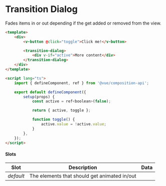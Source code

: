 # Transition Dialog

Fades items in or out depending if the get added or removed from the view.

```html
<template>
	<div>
		<v-button @click="toggle">Click me!</v-button>

		<transition-dialog>
			<div v-if="active">More content</div>
		</transition-dialog>
	</div>
</template>

<script lang="ts">
	import { defineComponent, ref } from '@vue/composition-api';

	export default defineComponent({
		setup(props) {
			const active = ref<boolean>(false);

			return { active, toggle };

			function toggle() {
				active.value = !active.value;
			}
		},
	});
</script>
```

#### Slots

| Slot      | Description                                  | Data |
| --------- | -------------------------------------------- | ---- |
| _default_ | The elements that should get animated in/out |      |
